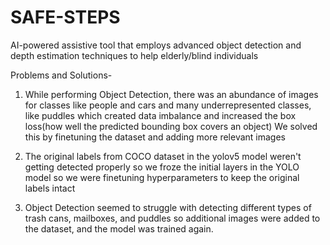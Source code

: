 # SAFE-STEPS
AI-powered assistive tool that employs advanced object detection and depth estimation techniques to help elderly/blind individuals

Problems and Solutions-

1. While performing Object Detection, there was an abundance of  images for classes like people and cars and many underrepresented classes, like puddles which created data imbalance and increased the box loss(how well the predicted bounding box covers an object)
We solved this by finetuning the dataset and adding more relevant images

2. The original labels from COCO dataset in the yolov5 model weren't getting detected properly so we froze the initial layers in the YOLO model so we were finetuning hyperparameters to keep the original labels intact

3. Object Detection seemed to struggle with detecting different types of trash cans, mailboxes, and puddles so additional images were added to the dataset, and the model was trained again.


